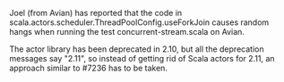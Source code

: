Joel (from Avian) has reported that the code in scala.actors.scheduler.ThreadPoolConfig.useForkJoin causes random hangs when running the test concurrent-stream.scala on Avian.

The actor library has been deprecated in 2.10, but all the deprecation messages say "2.11", so instead of getting rid of Scala actors for 2.11, an approach similar to #7236 has to be taken.
